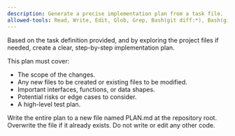 ```yaml
---
description: Generate a precise implementation plan from a task file.
allowed-tools: Read, Write, Edit, Glob, Grep, Bash(git diff:*), Bash(git add:*), Bash(git commit:*), Bash(git status:*)
---
```

Based on the task definition provided, and by exploring the project files if needed, create a clear, step-by-step implementation plan.

This plan must cover:
- The scope of the changes.
- Any new files to be created or existing files to be modified.
- Important interfaces, functions, or data shapes.
- Potential risks or edge cases to consider.
- A high-level test plan.

Write the entire plan to a new file named PLAN.md at the repository root. Overwrite the file if it already exists. Do not write or edit any other code.

